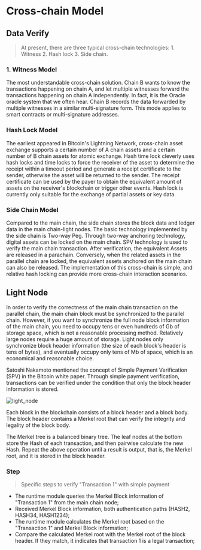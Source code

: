 # Cross-chain Model

## Data Verify
> At present, there are three typical cross-chain technologies: 1. Witness 2. Hash lock 3. Side chain.

### 1. Witness Model
The most understandable cross-chain solution. Chain B wants to know the transactions happening on chain A, and let multiple witnesses forward the transactions happening on chain A independently. In fact, it is the Oracle oracle system that we often hear. Chain B records the data forwarded by multiple witnesses in a similar multi-signature form. This mode applies to smart contracts or multi-signature addresses.

### Hash Lock Model
The earliest appeared in Bitcoin's Lightning Network, cross-chain asset exchange supports a certain number of A chain assets and a certain number of B chain assets for atomic exchange. Hash time lock cleverly uses hash locks and time locks to force the receiver of the asset to determine the receipt within a timeout period and generate a receipt certificate to the sender, otherwise the asset will be returned to the sender. The receipt certificate can be used by the payer to obtain the equivalent amount of assets on the receiver's blockchain or trigger other events. Hash lock is currently only suitable for the exchange of partial assets or key data.

### Side Chain Model
Compared to the main chain, the side chain stores the block data and ledger data in the main chain-light nodes. The basic technology implemented by the side chain is Two-way Peg. Through two-way anchoring technology, digital assets can be locked on the main chain. SPV technology is used to verify the main chain transaction. After verification, the equivalent Assets are released in a parachain. Conversely, when the related assets in the parallel chain are locked, the equivalent assets anchored on the main chain can also be released. The implementation of this cross-chain is simple, and relative hash locking can provide more cross-chain interaction scenarios.

## Light Node
In order to verify the correctness of the main chain transaction on the parallel chain, the main chain block must be synchronized to the parallel chain. However, if you want to synchronize the full node block information of the main chain, you need to occupy tens or even hundreds of Gb of storage space, which is not a reasonable processing method. Relatively large nodes require a huge amount of storage. Light nodes only synchronize block header information (the size of each block's header is tens of bytes), and eventually occupy only tens of Mb of space, which is an economical and reasonable choice.

Satoshi Nakamoto mentioned the concept of Simple Payment Verification (SPV) in the Bitcoin white paper. Through simple payment verification, transactions can be verified under the condition that only the block header information is stored.

<img :src="$withBase('/zh/light_node.png')" alt="light_node" />

Each block in the blockchain consists of a block header and a block body. The block header contains a Merkel root that can verify the integrity and legality of the block body.

The Merkel tree is a balanced binary tree. The leaf nodes at the bottom store the Hash of each transaction, and then pairwise calculate the new Hash. Repeat the above operation until a result is output, that is, the Merkel root, and it is stored in the block header.

### Step
> Specific steps to verify "Transaction 1" with simple payment

- The runtime module queries the Merkel Block information of "Transaction 1" from the main chain node;
- Received Merkel Block information, both authentication paths (HASH2, HASH34, HASH1234);
- The runtime module calculates the Merkel root based on the "Transaction 1" and Merkel Block information;
- Compare the calculated Merkel root with the Merkel root of the block header. If they match, it indicates that transaction 1 is a legal transaction;